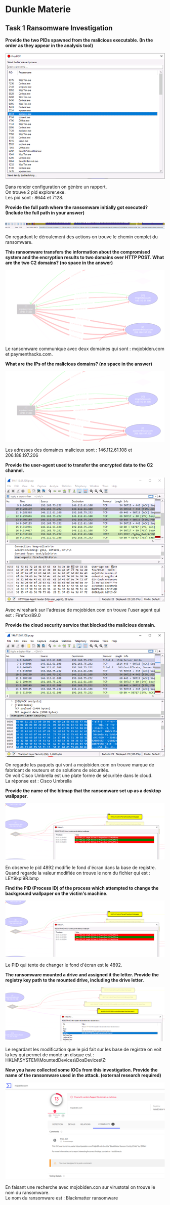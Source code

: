 # Dunkle Materie # 

## Task 1 Ransomware Investigation ## 

**Provide the two PIDs spawned from the malicious executable. (In the order as they appear in the analysis tool)**

![page](./Task1-01.png)    

Dans render configuration on génère un rapport.  
On trouve 2 pid explorer.exe.   
Les pid sont : 8644 et 7128.    

**Provide the full path where the ransomware initially got executed? (Include the full path in your answer)**  

![page](./Task1-02.png)  

On regardant le déroulement des actions on trouve le chemin complet du ransomware.   

**This ransomware transfers the information about the compromised system and the encryption results to two domains over HTTP POST. What are the two C2 domains? (no space in the answer)**

![page](./Task1-03.png) 

Le ransomware communique avec deux domaines qui sont : mojobiden.com et paymenthacks.com.    

**What are the IPs of the malicious domains? (no space in the answer)**

![page](./Task1-03.png) 

Les adresses des domaines malicieux sont : 146.112.61.108 et 206.188.197.206     

**Provide the user-agent used to transfer the encrypted data to the C2 channel.**   

![page](./Task1-04.png) 

Avec wireshark sur l'adresse de mojobiden.com on trouve l'user agent qui est : Firefox/89.0 

**Provide the cloud security service that blocked the malicious domain.**  

![page](./Task1-05.png) 

On regarde les paquets qui vont a mojobiden.com on trouve marque de fabricant de routeurs et de solutions de sécurités.  
On voit Cisco Umbrella est une plate forme de sécuritée dans le cloud.  
La réponse est : Cisco Umbrella   

**Provide the name of the bitmap that the ransomware set up as a desktop wallpaper.**  

![page](./Task1-06.png) 

En observe le pid 4892 modifie le fond d'écran dans la base de registre.   
Quand regarde la valeur modifiée on trouve le nom du fichier qui est : LEY9kpI9R.bmp    

**Find the PID (Process ID) of the process which attempted to change the background wallpaper on the victim's machine.**

![page](./Task1-06.png) 

Le PID qui tente de changer le fond d'écran est le 4892.  

**The ransomware mounted a drive and assigned it the letter. Provide the registry key path to the mounted drive, including the drive letter.**  

![page](./Task1-07.png)   

Le regardant les modification que le pid fait sur les base de registre on voit la key qui permet de monté un disque est : HKLM\SYSTEM\MountedDevices\DosDevices\Z:   

**Now you have collected some IOCs from this investigation. Provide the name of the ransomware used in the attack. (external research required)**   

![page](./Task1-08.png)   

En faisant une recherche avec mojobiden.con sur virustotal on trouve le nom du ransomware.  
Le nom du ransomware est : Blackmatter ransomware  



